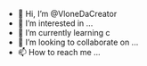 - 👋 Hi, I’m @VloneDaCreator
- 👀 I’m interested in ...
- 🌱 I’m currently learning c
- 💞️ I’m looking to collaborate on ...
- 📫 How to reach me ...

<!---
VloneDaCreator/VloneDaCreator is a ✨ special ✨ repository because its `README.md` (this file) appears on your GitHub profile.
You can click the Preview link to take a look at your changes.
--->
